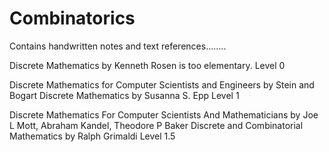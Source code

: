 # Combinatorics
Contains handwritten notes and text references........

Discrete Mathematics by Kenneth Rosen is too elementary.
Level 0

Discrete Mathematics for Computer Scientists and Engineers by Stein and Bogart 
Discrete Mathematics by Susanna S. Epp 
Level 1

Discrete Mathematics For Computer Scientists And Mathematicians by Joe L Mott, Abraham Kandel, Theodore P Baker
Discrete and Combinatorial Mathematics by Ralph Grimaldi
Level 1.5



